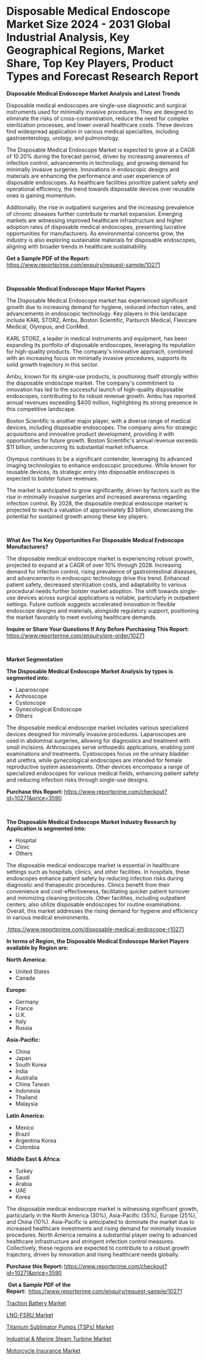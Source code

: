 <p><h1>Disposable Medical Endoscope Market Size 2024 - 2031 Global Industrial Analysis, Key Geographical Regions, Market Share, Top Key Players, Product Types and Forecast Research Report</h1></p><p><strong>Disposable Medical Endoscope Market Analysis and Latest Trends</strong></p>
<p><p>Disposable medical endoscopes are single-use diagnostic and surgical instruments used for minimally invasive procedures. They are designed to eliminate the risks of cross-contamination, reduce the need for complex sterilization processes, and lower overall healthcare costs. These devices find widespread application in various medical specialties, including gastroenterology, urology, and pulmonology.</p><p>The Disposable Medical Endoscope Market is expected to grow at a CAGR of 10.20% during the forecast period, driven by increasing awareness of infection control, advancements in technology, and growing demand for minimally invasive surgeries. Innovations in endoscopic designs and materials are enhancing the performance and user experience of disposable endoscopes. As healthcare facilities prioritize patient safety and operational efficiency, the trend towards disposable devices over reusable ones is gaining momentum.</p><p>Additionally, the rise in outpatient surgeries and the increasing prevalence of chronic diseases further contribute to market expansion. Emerging markets are witnessing improved healthcare infrastructure and higher adoption rates of disposable medical endoscopes, presenting lucrative opportunities for manufacturers. As environmental concerns grow, the industry is also exploring sustainable materials for disposable endoscopes, aligning with broader trends in healthcare sustainability.</p></p>
<p><strong>Get a Sample PDF of the Report:&nbsp;</strong> <a href="https://www.reportprime.com/enquiry/request-sample/10271">https://www.reportprime.com/enquiry/request-sample/10271</a></p>
<p>&nbsp;</p>
<p><strong>Disposable Medical Endoscope Major Market Players</strong></p>
<p><p>The Disposable Medical Endoscope market has experienced significant growth due to increasing demand for hygiene, reduced infection rates, and advancements in endoscopic technology. Key players in this landscape include KARL STORZ, Ambu, Boston Scientific, Parburch Medical, Flexicare Medical, Olympus, and ConMed. </p><p>KARL STORZ, a leader in medical instruments and equipment, has been expanding its portfolio of disposable endoscopes, leveraging its reputation for high-quality products. The company's innovative approach, combined with an increasing focus on minimally invasive procedures, supports its solid growth trajectory in this sector.</p><p>Ambu, known for its single-use products, is positioning itself strongly within the disposable endoscope market. The company's commitment to innovation has led to the successful launch of high-quality disposable endoscopes, contributing to its robust revenue growth. Ambu has reported annual revenues exceeding $400 million, highlighting its strong presence in this competitive landscape.</p><p>Boston Scientific is another major player, with a diverse range of medical devices, including disposable endoscopes. The company aims for strategic acquisitions and innovative product development, providing it with opportunities for future growth. Boston Scientific's annual revenue exceeds $11 billion, underscoring its substantial market influence.</p><p>Olympus continues to be a significant contender, leveraging its advanced imaging technologies to enhance endoscopic procedures. While known for reusable devices, its strategic entry into disposable endoscopes is expected to bolster future revenues.</p><p>The market is anticipated to grow significantly, driven by factors such as the rise in minimally invasive surgeries and increased awareness regarding infection control. By 2028, the disposable medical endoscope market is projected to reach a valuation of approximately $3 billion, showcasing the potential for sustained growth among these key players.</p></p>
<p>&nbsp;</p>
<p><strong>What Are The Key Opportunities For Disposable Medical Endoscope Manufacturers?</strong></p>
<p><p>The disposable medical endoscope market is experiencing robust growth, projected to expand at a CAGR of over 10% through 2028. Increasing demand for infection control, rising prevalence of gastrointestinal diseases, and advancements in endoscopic technology drive this trend. Enhanced patient safety, decreased sterilization costs, and adaptability to various procedural needs further bolster market adoption. The shift towards single-use devices across surgical applications is notable, particularly in outpatient settings. Future outlook suggests accelerated innovation in flexible endoscope designs and materials, alongside regulatory support, positioning the market favorably to meet evolving healthcare demands.</p></p>
<p><strong>Inquire or Share Your Questions If Any Before Purchasing This Report:</strong> <a href="https://www.reportprime.com/enquiry/pre-order/10271">https://www.reportprime.com/enquiry/pre-order/10271</a></p>
<p>&nbsp;</p>
<p><strong>Market Segmentation</strong></p>
<p><strong>The Disposable Medical Endoscope Market Analysis by types is segmented into:</strong></p>
<p><ul><li>Laparoscope</li><li>Arthroscope</li><li>Cystoscope</li><li>Gynecological Endoscope</li><li>Others</li></ul></p>
<p><p>The disposable medical endoscope market includes various specialized devices designed for minimally invasive procedures. Laparoscopes are used in abdominal surgeries, allowing for diagnostics and treatment with small incisions. Arthroscopes serve orthopedic applications, enabling joint examinations and treatments. Cystoscopes focus on the urinary bladder and urethra, while gynecological endoscopes are intended for female reproductive system assessments. Other devices encompass a range of specialized endoscopes for various medical fields, enhancing patient safety and reducing infection risks through single-use designs.</p></p>
<p><strong>Purchase this Report:&nbsp;</strong><a href="https://www.reportprime.com/checkout?id=10271&price=3590">https://www.reportprime.com/checkout?id=10271&price=3590</a></p>
<p>&nbsp;</p>
<p><strong>The Disposable Medical Endoscope Market Industry Research by Application is segmented into:</strong></p>
<p><ul><li>Hospital</li><li>Clinic</li><li>Others</li></ul></p>
<p><p>The disposable medical endoscope market is essential in healthcare settings such as hospitals, clinics, and other facilities. In hospitals, these endoscopes enhance patient safety by reducing infection risks during diagnostic and therapeutic procedures. Clinics benefit from their convenience and cost-effectiveness, facilitating quicker patient turnover and minimizing cleaning protocols. Other facilities, including outpatient centers, also utilize disposable endoscopes for routine examinations. Overall, this market addresses the rising demand for hygiene and efficiency in various medical environments.</p></p>
<p><a href="https://www.reportprime.com/disposable-medical-endoscope-r10271">&nbsp;https://www.reportprime.com/disposable-medical-endoscope-r10271</a></p>
<p><strong>In terms of Region, the Disposable Medical Endoscope Market Players available by Region are:</strong></p>
<p>
    <p> <strong> North America: </strong>
        <ul>
            <li>United States</li>
            <li>Canada</li>
        </ul>
        </p> 
    <p> <strong> Europe: </strong>
        <ul>
            <li>Germany</li>
            <li>France</li>
            <li>U.K.</li>
            <li>Italy</li>
            <li>Russia</li>
        </ul>
        </p> 
    <p> <strong> Asia-Pacific: </strong>
        <ul>
            <li>China</li>
            <li>Japan</li>
            <li>South Korea</li>
            <li>India</li>
            <li>Australia</li>
            <li>China Taiwan</li>
            <li>Indonesia</li>
            <li>Thailand</li>
            <li>Malaysia</li>
        </ul>
        </p> 
    <p> <strong> Latin America: </strong>
        <ul>
            <li>Mexico</li>
            <li>Brazil</li>
            <li>Argentina Korea</li>
            <li>Colombia</li>
        </ul>
        </p> 
    <p> <strong> Middle East & Africa: </strong>
        <ul>
            <li>Turkey</li>
            <li>Saudi</li>
            <li>Arabia</li>
            <li>UAE</li>
            <li>Korea</li>
        </ul>
    </p>
    </p>
<p><p>The disposable medical endoscope market is witnessing significant growth, particularly in the North America (30%), Asia-Pacific (35%), Europe (25%), and China (10%). Asia-Pacific is anticipated to dominate the market due to increased healthcare investments and rising demand for minimally invasive procedures. North America remains a substantial player owing to advanced healthcare infrastructure and stringent infection control measures. Collectively, these regions are expected to contribute to a robust growth trajectory, driven by innovation and rising healthcare needs globally.</p></p>
<p><strong>Purchase this Report: </strong><a href="https://www.reportprime.com/checkout?id=10271&price=3590">https://www.reportprime.com/checkout?id=10271&price=3590</a></p>
<p>&nbsp;<strong>Get a Sample PDF of the Report:&nbsp;&nbsp;</strong><a href="https://www.reportprime.com/enquiry/request-sample/10271">https://www.reportprime.com/enquiry/request-sample/10271</a></p>
<p><strong></strong></p>
<p><p><a href="https://www.linkedin.com/pulse/traction-battery-market-research-report-exploring-size-revenue-apgie?trackingId=%2BiV966sFThqn3JLvo7Hmng%3D%3D">Traction Battery Market</a></p><p><a href="https://medium.com/@kein87623/lng-fsru-market-share-market-analysis-growth-trends-forecasts-for-period-from-2024-2031-873ca87bffbe">LNG-FSRU Market</a></p><p><a href="https://issuu.com/reportprime-2/docs/titanium-sublimator-pumps-tsps-mark_0f31ffbe1edc23">Titanium Sublimator Pumps (TSPs) Market</a></p><p><a href="https://medium.com/@kein87623/industrial-marine-steam-turbine-market-size-share-trends-analysis-report-by-product-d7ae792844fe">Industrial & Marine Steam Turbine Market</a></p><p><a href="https://www.linkedin.com/pulse/motorcycle-insurance-market-global-insights-sales-trends-2024-u7glf?trackingId=eBYF5q9hSteS1fNIXQsSNg%3D%3D">Motorcycle Insurance Market</a></p></p>